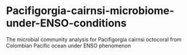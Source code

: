 # Pacifigorgia-cairnsi-microbiome-under-ENSO-conditions
The microbial community analysis for Pacifigorgia cairnsi octocoral from Colombian Pacific ocean under ENSO phenomenon
